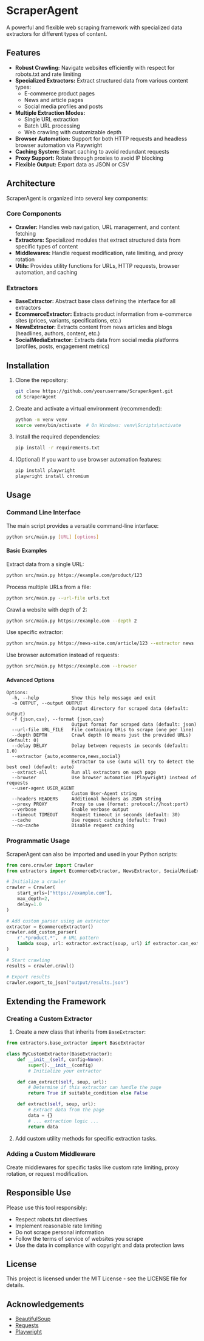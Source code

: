 # ScraperAgent

A powerful and flexible web scraping framework with specialized data extractors for different types of content.

## Features

- **Robust Crawling:** Navigate websites efficiently with respect for robots.txt and rate limiting
- **Specialized Extractors:** Extract structured data from various content types:
  - E-commerce product pages
  - News and article pages
  - Social media profiles and posts
- **Multiple Extraction Modes:**
  - Single URL extraction
  - Batch URL processing
  - Web crawling with customizable depth
- **Browser Automation:** Support for both HTTP requests and headless browser automation via Playwright
- **Caching System:** Smart caching to avoid redundant requests
- **Proxy Support:** Rotate through proxies to avoid IP blocking
- **Flexible Output:** Export data as JSON or CSV

## Architecture

ScraperAgent is organized into several key components:

### Core Components

- **Crawler:** Handles web navigation, URL management, and content fetching
- **Extractors:** Specialized modules that extract structured data from specific types of content
- **Middlewares:** Handle request modification, rate limiting, and proxy rotation
- **Utils:** Provides utility functions for URLs, HTTP requests, browser automation, and caching

### Extractors

- **BaseExtractor:** Abstract base class defining the interface for all extractors
- **EcommerceExtractor:** Extracts product information from e-commerce sites (prices, variants, specifications, etc.)
- **NewsExtractor:** Extracts content from news articles and blogs (headlines, authors, content, etc.)
- **SocialMediaExtractor:** Extracts data from social media platforms (profiles, posts, engagement metrics)

## Installation

1. Clone the repository:
   ```bash
   git clone https://github.com/yourusername/ScraperAgent.git
   cd ScraperAgent
   ```

2. Create and activate a virtual environment (recommended):
   ```bash
   python -m venv venv
   source venv/bin/activate  # On Windows: venv\Scripts\activate
   ```

3. Install the required dependencies:
   ```bash
   pip install -r requirements.txt
   ```

4. (Optional) If you want to use browser automation features:
   ```bash
   pip install playwright
   playwright install chromium
   ```

## Usage

### Command Line Interface

The main script provides a versatile command-line interface:

```bash
python src/main.py [URL] [options]
```

#### Basic Examples

Extract data from a single URL:
```bash
python src/main.py https://example.com/product/123
```

Process multiple URLs from a file:
```bash
python src/main.py --url-file urls.txt
```

Crawl a website with depth of 2:
```bash
python src/main.py https://example.com --depth 2
```

Use specific extractor:
```bash
python src/main.py https://news-site.com/article/123 --extractor news
```

Use browser automation instead of requests:
```bash
python src/main.py https://example.com --browser
```

#### Advanced Options

```
Options:
  -h, --help            Show this help message and exit
  -o OUTPUT, --output OUTPUT
                        Output directory for scraped data (default: output)
  -f {json,csv}, --format {json,csv}
                        Output format for scraped data (default: json)
  --url-file URL_FILE   File containing URLs to scrape (one per line)
  --depth DEPTH         Crawl depth (0 means just the provided URLs) (default: 0)
  --delay DELAY         Delay between requests in seconds (default: 1.0)
  --extractor {auto,ecommerce,news,social}
                        Extractor to use (auto will try to detect the best one) (default: auto)
  --extract-all         Run all extractors on each page
  --browser             Use browser automation (Playwright) instead of requests
  --user-agent USER_AGENT
                        Custom User-Agent string
  --headers HEADERS     Additional headers as JSON string
  --proxy PROXY         Proxy to use (format: protocol://host:port)
  --verbose             Enable verbose output
  --timeout TIMEOUT     Request timeout in seconds (default: 30)
  --cache               Use request caching (default: True)
  --no-cache            Disable request caching
```

### Programmatic Usage

ScraperAgent can also be imported and used in your Python scripts:

```python
from core.crawler import Crawler
from extractors import EcommerceExtractor, NewsExtractor, SocialMediaExtractor

# Initialize a crawler
crawler = Crawler(
    start_urls=["https://example.com"],
    max_depth=2,
    delay=1.0
)

# Add custom parser using an extractor
extractor = EcommerceExtractor()
crawler.add_custom_parser(
    r'.*product.*',  # URL pattern 
    lambda soup, url: extractor.extract(soup, url) if extractor.can_extract(soup, url) else {}
)

# Start crawling
results = crawler.crawl()

# Export results
crawler.export_to_json("output/results.json")
```

## Extending the Framework

### Creating a Custom Extractor

1. Create a new class that inherits from `BaseExtractor`:

```python
from extractors.base_extractor import BaseExtractor

class MyCustomExtractor(BaseExtractor):
    def __init__(self, config=None):
        super().__init__(config)
        # Initialize your extractor

    def can_extract(self, soup, url):
        # Determine if this extractor can handle the page
        return True if suitable_condition else False

    def extract(self, soup, url):
        # Extract data from the page
        data = {}
        # ... extraction logic ...
        return data
```

2. Add custom utility methods for specific extraction tasks.

### Adding a Custom Middleware

Create middlewares for specific tasks like custom rate limiting, proxy rotation, or request modification.

## Responsible Use

Please use this tool responsibly:

- Respect robots.txt directives
- Implement reasonable rate limiting
- Do not scrape personal information
- Follow the terms of service of websites you scrape
- Use the data in compliance with copyright and data protection laws

## License

This project is licensed under the MIT License - see the LICENSE file for details.

## Acknowledgements

- [BeautifulSoup](https://www.crummy.com/software/BeautifulSoup/)
- [Requests](https://requests.readthedocs.io/)
- [Playwright](https://playwright.dev/) 